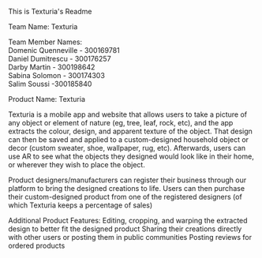 This is Texturia's Readme<br>

Team Name: Texturia<br>

Team Member Names:<br>
Domenic Quenneville - 300169781<br>
Daniel Dumitrescu - 300176257<br>
Darby Martin - 300198642<br>
Sabina Solomon - 300174303<br>
Salim Soussi -300185840



Product Name: Texturia

Texturia is a mobile app and website that allows users to take a picture of any object or element of nature (eg, tree, leaf, rock, etc), and the app extracts the colour, design, and apparent texture of the object. That design can then be saved and applied to a custom-designed household object or decor (custom sweater, shoe, wallpaper, rug, etc). Afterwards, users can use AR to see what the objects they designed would look like in their home, or wherever they wish to place the object. 

Product designers/manufacturers can register their business through our platform to bring the designed creations to life. Users can then purchase their custom-designed product from one of the registered designers (of which Texturia keeps a percentage of sales)

Additional Product Features:
    Editing, cropping, and warping the extracted design to better fit the designed product
    Sharing their creations directly with other users or posting them in public communities
    Posting reviews for ordered products 
